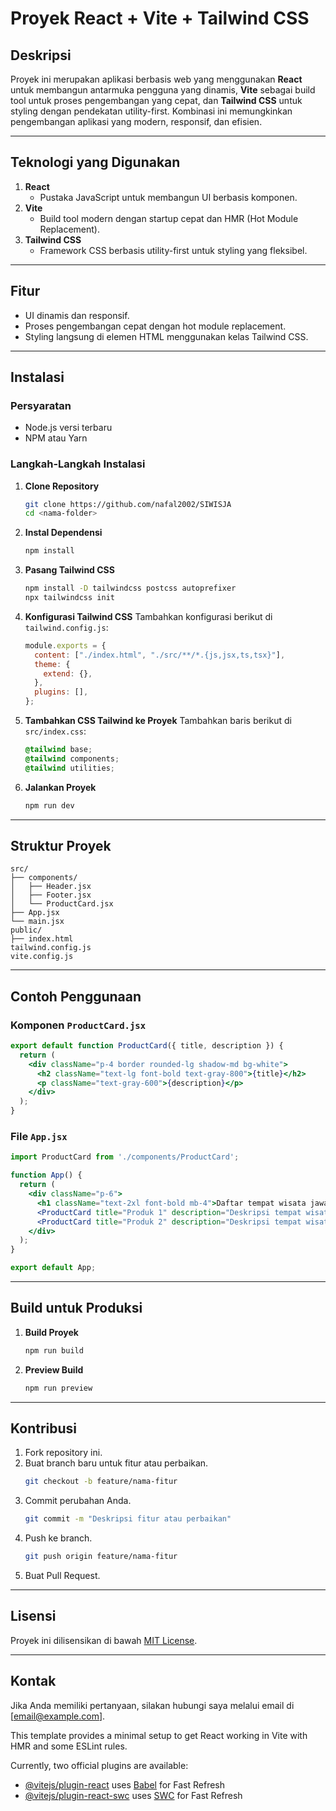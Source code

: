 # Proyek React + Vite + Tailwind CSS

## Deskripsi
Proyek ini merupakan aplikasi berbasis web yang menggunakan **React** untuk membangun antarmuka pengguna yang dinamis, **Vite** sebagai build tool untuk proses pengembangan yang cepat, dan **Tailwind CSS** untuk styling dengan pendekatan utility-first. Kombinasi ini memungkinkan pengembangan aplikasi yang modern, responsif, dan efisien.

---

## Teknologi yang Digunakan

1. **React**
   - Pustaka JavaScript untuk membangun UI berbasis komponen.
2. **Vite**
   - Build tool modern dengan startup cepat dan HMR (Hot Module Replacement).
3. **Tailwind CSS**
   - Framework CSS berbasis utility-first untuk styling yang fleksibel.

---

## Fitur

- UI dinamis dan responsif.
- Proses pengembangan cepat dengan hot module replacement.
- Styling langsung di elemen HTML menggunakan kelas Tailwind CSS.

---

## Instalasi

### Persyaratan
- Node.js versi terbaru
- NPM atau Yarn

### Langkah-Langkah Instalasi
1. **Clone Repository**
   ```bash
   git clone https://github.com/nafal2002/SIWISJA
   cd <nama-folder>
   ```

2. **Instal Dependensi**
   ```bash
   npm install
   ```

3. **Pasang Tailwind CSS**
   ```bash
   npm install -D tailwindcss postcss autoprefixer
   npx tailwindcss init
   ```

4. **Konfigurasi Tailwind CSS**
   Tambahkan konfigurasi berikut di `tailwind.config.js`:
   ```javascript
   module.exports = {
     content: ["./index.html", "./src/**/*.{js,jsx,ts,tsx}"],
     theme: {
       extend: {},
     },
     plugins: [],
   };
   ```

5. **Tambahkan CSS Tailwind ke Proyek**
   Tambahkan baris berikut di `src/index.css`:
   ```css
   @tailwind base;
   @tailwind components;
   @tailwind utilities;
   ```

6. **Jalankan Proyek**
   ```bash
   npm run dev
   ```

---

## Struktur Proyek
```plaintext
src/
├── components/
│   ├── Header.jsx
│   ├── Footer.jsx
│   └── ProductCard.jsx
├── App.jsx
└── main.jsx
public/
├── index.html
tailwind.config.js
vite.config.js
```

---

## Contoh Penggunaan

### Komponen `ProductCard.jsx`
```jsx
export default function ProductCard({ title, description }) {
  return (
    <div className="p-4 border rounded-lg shadow-md bg-white">
      <h2 className="text-lg font-bold text-gray-800">{title}</h2>
      <p className="text-gray-600">{description}</p>
    </div>
  );
}
```

### File `App.jsx`
```jsx
import ProductCard from './components/ProductCard';

function App() {
  return (
    <div className="p-6">
      <h1 className="text-2xl font-bold mb-4">Daftar tempat wisata jawa barat</h1>
      <ProductCard title="Produk 1" description="Deskripsi tempat wisata 1." />
      <ProductCard title="Produk 2" description="Deskripsi tempat wisata 2." />
    </div>
  );
}

export default App;
```

---

## Build untuk Produksi

1. **Build Proyek**
   ```bash
   npm run build
   ```

2. **Preview Build**
   ```bash
   npm run preview
   ```

---

## Kontribusi

1. Fork repository ini.
2. Buat branch baru untuk fitur atau perbaikan.
   ```bash
   git checkout -b feature/nama-fitur
   ```
3. Commit perubahan Anda.
   ```bash
   git commit -m "Deskripsi fitur atau perbaikan"
   ```
4. Push ke branch.
   ```bash
   git push origin feature/nama-fitur
   ```
5. Buat Pull Request.

---

## Lisensi
Proyek ini dilisensikan di bawah [MIT License](LICENSE).

---

## Kontak
Jika Anda memiliki pertanyaan, silakan hubungi saya melalui email di [email@example.com].


This template provides a minimal setup to get React working in Vite with HMR and some ESLint rules.

Currently, two official plugins are available:

- [@vitejs/plugin-react](https://github.com/vitejs/vite-plugin-react/blob/main/packages/plugin-react/README.md) uses [Babel](https://babeljs.io/) for Fast Refresh
- [@vitejs/plugin-react-swc](https://github.com/vitejs/vite-plugin-react-swc) uses [SWC](https://swc.rs/) for Fast Refresh
